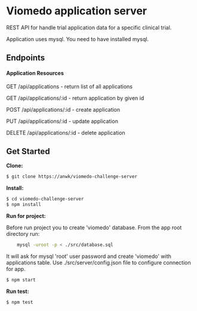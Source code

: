 # Viomedo application server 

REST API for handle trial application data for a specific clinical trial.

Application uses mysql. You need to have installed mysql.

## Endpoints

#### Application Resources

GET /api/applications - return list of all applications

GET /api/applications/:id - return application by given id

POST /api/applications/:id - create application

PUT /api/applications/:id - update application
 
DELETE /api/applications/:id - delete application

## Get Started
**Clone:**
```bash
$ git clone https://anwk/viomedo-challenge-server
```

**Install:**
```bash
$ cd viomedo-challenge-server
$ npm install
```

**Run for project:**

Before run project you to create 'viomedo' database.
From the app root directory run: 

```bash
    mysql -uroot -p < ./src/database.sql
```

It will ask for mysql 'root' user password and create 'viomedo' with applications table. 
Use ./src/server/config.json file to configure connection for app. 


```bash
$ npm start
```

**Run test:**
```bash
$ npm test
```
